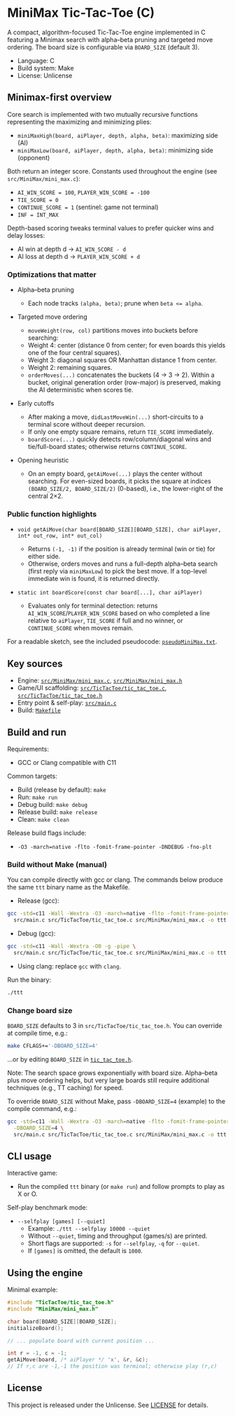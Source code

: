 # MiniMax Tic-Tac-Toe (C)

A compact, algorithm-focused Tic-Tac-Toe engine implemented in C featuring a Minimax search with alpha–beta pruning and targeted move ordering. The board size is configurable via `BOARD_SIZE` (default 3).

- Language: C
- Build system: Make
- License: Unlicense

## Minimax-first overview

Core search is implemented with two mutually recursive functions representing the maximizing and minimizing plies:

- `miniMaxHigh(board, aiPlayer, depth, alpha, beta)`: maximizing side (AI)
- `miniMaxLow(board, aiPlayer, depth, alpha, beta)`: minimizing side (opponent)

Both return an integer score. Constants used throughout the engine (see `src/MiniMax/mini_max.c`):

- `AI_WIN_SCORE = 100`, `PLAYER_WIN_SCORE = -100`
- `TIE_SCORE = 0`
- `CONTINUE_SCORE = 1` (sentinel: game not terminal)
- `INF = INT_MAX`

Depth-based scoring tweaks terminal values to prefer quicker wins and delay losses:

- AI win at depth d → `AI_WIN_SCORE - d`
- AI loss at depth d → `PLAYER_WIN_SCORE + d`

### Optimizations that matter

- Alpha–beta pruning
  - Each node tracks `(alpha, beta)`; prune when `beta <= alpha`.

- Targeted move ordering
  - `moveWeight(row, col)` partitions moves into buckets before searching:
  - Weight 4: center (distance 0 from center; for even boards this yields one of the four central squares).
  - Weight 3: diagonal squares OR Manhattan distance 1 from center.
  - Weight 2: remaining squares.
  - `orderMoves(...)` concatenates the buckets (4 → 3 → 2). Within a bucket, original generation order (row-major) is preserved, making the AI deterministic when scores tie.

- Early cutoffs
  - After making a move, `didLastMoveWin(...)` short-circuits to a terminal score without deeper recursion.
  - If only one empty square remains, return `TIE_SCORE` immediately.
  - `boardScore(...)` quickly detects row/column/diagonal wins and tie/full-board states; otherwise returns `CONTINUE_SCORE`.

- Opening heuristic
  - On an empty board, `getAiMove(...)` plays the center without searching. For even-sized boards, it picks the square at indices `(BOARD_SIZE/2, BOARD_SIZE/2)` (0-based), i.e., the lower-right of the central 2×2.

### Public function highlights

- `void getAiMove(char board[BOARD_SIZE][BOARD_SIZE], char aiPlayer, int* out_row, int* out_col)`
  - Returns `(-1, -1)` if the position is already terminal (win or tie) for either side.
  - Otherwise, orders moves and runs a full-depth alpha–beta search (first reply via `miniMaxLow`) to pick the best move. If a top-level immediate win is found, it is returned directly.

- `static int boardScore(const char board[...], char aiPlayer)`
  - Evaluates only for terminal detection: returns `AI_WIN_SCORE`/`PLAYER_WIN_SCORE` based on who completed a line relative to `aiPlayer`, `TIE_SCORE` if full and no winner, or `CONTINUE_SCORE` when moves remain.

For a readable sketch, see the included pseudocode: [`pseudoMiniMax.txt`](pseudoMiniMax.txt).

## Key sources

- Engine: [`src/MiniMax/mini_max.c`](src/MiniMax/mini_max.c), [`src/MiniMax/mini_max.h`](src/MiniMax/mini_max.h)
- Game/UI scaffolding: [`src/TicTacToe/tic_tac_toe.c`](src/TicTacToe/tic_tac_toe.c), [`src/TicTacToe/tic_tac_toe.h`](src/TicTacToe/tic_tac_toe.h)
- Entry point & self-play: [`src/main.c`](src/main.c)
- Build: [`Makefile`](Makefile)

## Build and run

Requirements:

- GCC or Clang compatible with C11

Common targets:

- Build (release by default): `make`
- Run: `make run`
- Debug build: `make debug`
- Release build: `make release`
- Clean: `make clean`

Release build flags include:

- `-O3 -march=native -flto -fomit-frame-pointer -DNDEBUG -fno-plt`

### Build without Make (manual)

You can compile directly with gcc or clang. The commands below produce the same `ttt` binary name as the Makefile.

- Release (gcc):

```sh
gcc -std=c11 -Wall -Wextra -O3 -march=native -flto -fomit-frame-pointer -DNDEBUG -fno-plt -pipe \
  src/main.c src/TicTacToe/tic_tac_toe.c src/MiniMax/mini_max.c -o ttt
```

- Debug (gcc):

```sh
gcc -std=c11 -Wall -Wextra -O0 -g -pipe \
  src/main.c src/TicTacToe/tic_tac_toe.c src/MiniMax/mini_max.c -o ttt
```

- Using clang: replace `gcc` with `clang`.

Run the binary:

```sh
./ttt
```

### Change board size

`BOARD_SIZE` defaults to 3 in `src/TicTacToe/tic_tac_toe.h`. You can override at compile time, e.g.:

```sh
make CFLAGS+='-DBOARD_SIZE=4'
```

…or by editing `BOARD_SIZE` in [`tic_tac_toe.h`](src/TicTacToe/tic_tac_toe.h).

Note: The search space grows exponentially with board size. Alpha–beta plus move ordering helps, but very large boards still require additional techniques (e.g., TT caching) for speed.

To override `BOARD_SIZE` without Make, pass `-DBOARD_SIZE=4` (example) to the compile command, e.g.:

```sh
gcc -std=c11 -Wall -Wextra -O3 -march=native -flto -fomit-frame-pointer -DNDEBUG -fno-plt -pipe \
  -DBOARD_SIZE=4 \
  src/main.c src/TicTacToe/tic_tac_toe.c src/MiniMax/mini_max.c -o ttt
```

## CLI usage

Interactive game:

- Run the compiled `ttt` binary (or `make run`) and follow prompts to play as X or O.

Self-play benchmark mode:

- `--selfplay [games] [--quiet]`
  - Example: `./ttt --selfplay 10000 --quiet`
  - Without `--quiet`, timing and throughput (games/s) are printed.
  - Short flags are supported: `-s` for `--selfplay`, `-q` for `--quiet`.
  - If `[games]` is omitted, the default is `1000`.

## Using the engine

Minimal example:

```c
#include "TicTacToe/tic_tac_toe.h"
#include "MiniMax/mini_max.h"

char board[BOARD_SIZE][BOARD_SIZE];
initializeBoard();

// ... populate board with current position ...

int r = -1, c = -1;
getAiMove(board, /* aiPlayer */ 'x', &r, &c);
// If r,c are -1,-1 the position was terminal; otherwise play (r,c)
```

## License

This project is released under the Unlicense. See [LICENSE](LICENSE) for details.
